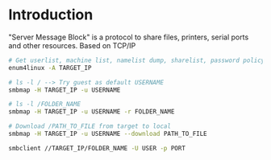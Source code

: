 # Introduction
"Server Message Block" is a protocol to share files, printers, serial ports and other resources.
Based on TCP/IP


```bash
# Get userlist, machine list, namelist dump, sharelist, password policy info, group and member list
enum4linux -A TARGET_IP

# ls -l / --> Try guest as default USERNAME
smbmap -H TARGET_IP -u USERNAME

# ls -l /FOLDER_NAME
smbmap -H TARGET_IP -u USERNAME -r FOLDER_NAME

# Download /PATH_TO_FILE from target to local
smbmap -H TARGET_IP -u USERNAME --download PATH_TO_FILE

smbclient //TARGET_IP/FOLDER_NAME -U USER -p PORT
```